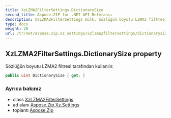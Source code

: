 ```yaml
---
title: XzLZMA2FilterSettings.DictionarySize
second_title: Aspose.ZIP for .NET API Referansı
description: XzLZMA2FilterSettings mülk. Sözlüğün boyutu LZMA2 filtresi tarafından kullanılır.
type: docs
weight: 20
url: /tr/net/aspose.zip.xz.settings/xzlzma2filtersettings/dictionarysize/
---
```

## XzLZMA2FilterSettings.DictionarySize property

Sözlüğün boyutu LZMA2 filtresi tarafından kullanılır.

```csharp
public uint DictionarySize { get; }
```

### Ayrıca bakınız

* class [XzLZMA2FilterSettings](../)
* ad alanı [Aspose.Zip.Xz.Settings](../../xzlzma2filtersettings/)
* toplantı [Aspose.Zip](../../../)


